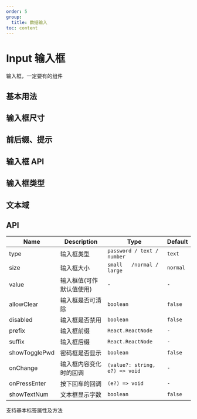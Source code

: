 ```yaml
---
order: 5
group:
  title: 数据输入
toc: content
---
```


# Input 输入框

输入框，一定要有的组件

## 基本用法

<code src="./demos/value.tsx" ></code>

## 输入框尺寸

<code src="./demos/size.tsx"></code>

## 前后缀、提示

<code src="./demos/fix.tsx"></code>

## 输入框 API

<code src="./demos/api.tsx"></code>

## 输入框类型

<code src="./demos/type.tsx"></code>

## 文本域

<code src="./demos/textarea.tsx"></code>

<!-- <code src="./demos/ref.tsx"></code> -->

## API

| Name          | Description              | Type                           | Default  |
| ------------- | ------------------------ | ------------------------------ | -------- |
| type          | 输入框类型               | `password / text / number `    | `text`   |
| size          | 输入框大小               | `small   /normal / large `     | `normal` |
| value         | 输入框值(可作默认值使用) | `-`                            | `-`      |
| allowClear    | 输入框是否可清除         | `boolean`                      | `false`  |
| disabled      | 输入框是否禁用           | `boolean`                      | `false`  |
| prefix        | 输入框前缀               | `React.ReactNode`              | `-`      |
| suffix        | 输入框后缀               | `React.ReactNode`              | `-`      |
| showTogglePwd | 密码框是否显示           | `boolean`                      | `false`  |
| onChange      | 输入框内容变化时的回调   | `(value?: string, e?) => void` | `-`      |
| onPressEnter  | 按下回车的回调           | `(e?) => void`                 | `-`      |
| showTextNum   | 文本框显示字数           | `boolean`                      | `false`  |

支持基本标签属性及方法
